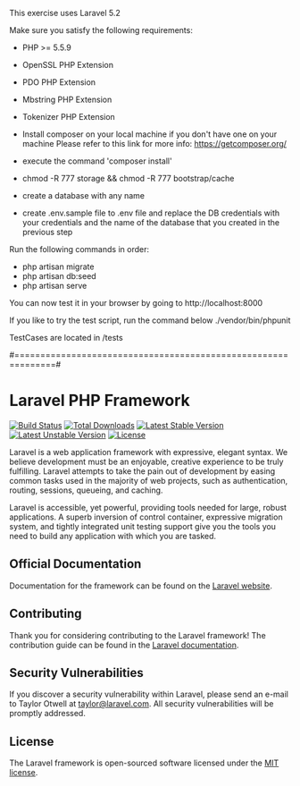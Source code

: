 This exercise uses Laravel 5.2

Make sure you satisfy the following requirements: 
- PHP >= 5.5.9
- OpenSSL PHP Extension
- PDO PHP Extension
- Mbstring PHP Extension
- Tokenizer PHP Extension

- Install composer on your local machine if you don't have one on your machine
Please refer to this link for more info: https://getcomposer.org/
- execute the command 'composer install'
- chmod -R 777 storage && chmod -R 777 bootstrap/cache
- create a database with any name
- create .env.sample file to .env file and replace the DB credentials with your credentials and the name of the database that you created in the previous step

Run the following commands in order:
- php artisan migrate
- php artisan db:seed
- php artisan serve

You can now test it in your browser by going to http://localhost:8000

If you like to try the test script, run the command below 
./vendor/bin/phpunit


TestCases are located in /tests

#==============================================================#

# Laravel PHP Framework

[![Build Status](https://travis-ci.org/laravel/framework.svg)](https://travis-ci.org/laravel/framework)
[![Total Downloads](https://poser.pugx.org/laravel/framework/d/total.svg)](https://packagist.org/packages/laravel/framework)
[![Latest Stable Version](https://poser.pugx.org/laravel/framework/v/stable.svg)](https://packagist.org/packages/laravel/framework)
[![Latest Unstable Version](https://poser.pugx.org/laravel/framework/v/unstable.svg)](https://packagist.org/packages/laravel/framework)
[![License](https://poser.pugx.org/laravel/framework/license.svg)](https://packagist.org/packages/laravel/framework)

Laravel is a web application framework with expressive, elegant syntax. We believe development must be an enjoyable, creative experience to be truly fulfilling. Laravel attempts to take the pain out of development by easing common tasks used in the majority of web projects, such as authentication, routing, sessions, queueing, and caching.

Laravel is accessible, yet powerful, providing tools needed for large, robust applications. A superb inversion of control container, expressive migration system, and tightly integrated unit testing support give you the tools you need to build any application with which you are tasked.

## Official Documentation

Documentation for the framework can be found on the [Laravel website](http://laravel.com/docs).

## Contributing

Thank you for considering contributing to the Laravel framework! The contribution guide can be found in the [Laravel documentation](http://laravel.com/docs/contributions).

## Security Vulnerabilities

If you discover a security vulnerability within Laravel, please send an e-mail to Taylor Otwell at taylor@laravel.com. All security vulnerabilities will be promptly addressed.

## License

The Laravel framework is open-sourced software licensed under the [MIT license](http://opensource.org/licenses/MIT).

